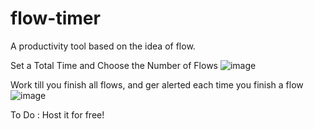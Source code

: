 # flow-timer
A productivity tool based on the idea of flow. 

Set a Total Time and Choose the Number of Flows
![image](https://user-images.githubusercontent.com/91641983/136849280-245fa554-ec45-422a-a828-fc0231d0c043.png)

Work till you finish all flows, and ger alerted each time you finish a flow
![image](https://user-images.githubusercontent.com/91641983/136849402-efd3aeec-d965-4df3-bc59-2bda033ebc38.png)


To Do : Host it for free!

